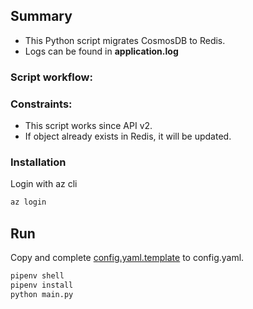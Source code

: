 ## Summary

* This Python script migrates CosmosDB to Redis.
* Logs can be found in **application.log**


### Script workflow:


### Constraints:
* This script works since API v2.
* If object already exists in Redis, it will be updated.

### Installation
Login with az cli
``` powershell
az login
```

## Run
Copy and complete [config.yaml.template](config.yaml.template) to config.yaml.
``` bash
pipenv shell
pipenv install
python main.py
```
